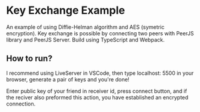 # Key Exchange Example
An example of using Diffie-Helman algorithm and AES (symetric encryption).
Key exchange is possible by connecting two peers with PeerJS library and PeerJS Server.
Build using TypeScript and Webpack.
## How to run?
I recommend using LiveServer in VSCode, then type localhost: 5500 in your browser, generate a pair of keys and you're done!

Enter public key of your friend in receiver id, press connect button, and if the reciver also preformed this action, you have established an encrypted connection.
